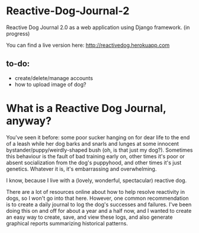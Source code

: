 # Reactive-Dog-Journal-2
Reactive Dog Journal 2.0 as a web application using Django framework. (in progress)

You can find a live version here: http://reactivedog.herokuapp.com

## to-do:
- create/delete/manage accounts
- how to upload image of dog?

# What is a Reactive Dog Journal, anyway?
You've seen it before: some poor sucker hanging on for dear life to the end of a leash while her dog barks and snarls and lunges at some innocent bystander/puppy/weirdly-shaped bush (oh, is that just my dog?). Sometimes this behaviour is the fault of bad training early on, other times it's poor or absent socialization from the dog's puppyhood, and other times it's just genetics. Whatever it is, it's embarrassing and overwhelming.

I know, because I live with a (lovely, wonderful, spectacular) reactive dog.

There are a lot of resources online about how to help resolve reactivity in dogs, so I won't go into that here. However, one common recommendation is to create a daily journal to log the dog's successes and failures. I've been doing this on and off for about a year and a half now, and I wanted to create an easy way to create, save, and view these logs, and also generate graphical reports summarizing historical patterns.
